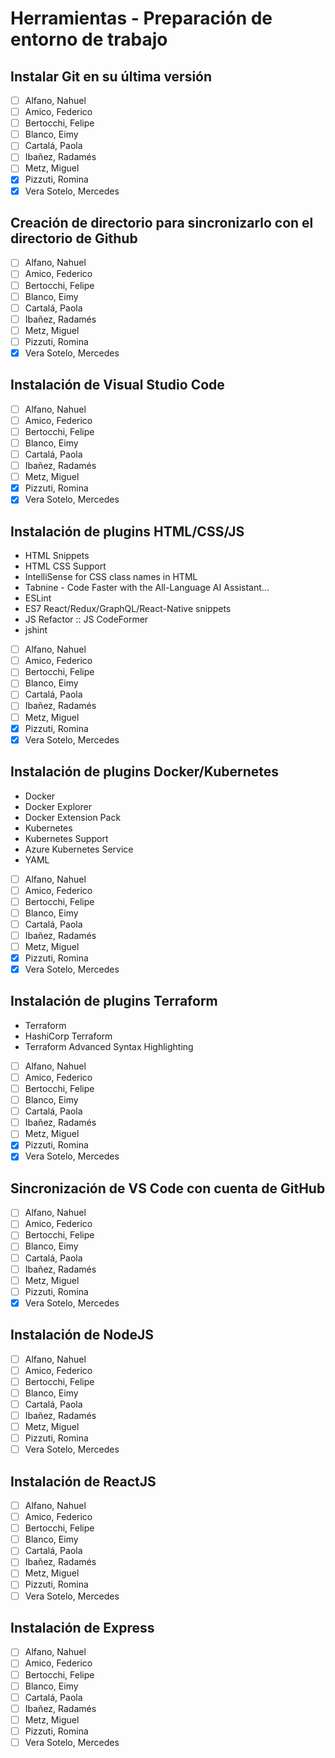 # Herramientas - Preparación de entorno de trabajo

## Instalar Git en su última versión
- [ ] Alfano, Nahuel
- [ ] Amico, Federico
- [ ] Bertocchi, Felipe
- [ ] Blanco, Eimy
- [ ] Cartalá, Paola
- [ ] Ibañez, Radamés
- [ ] Metz, Miguel
- [X] Pizzuti, Romina
- [X] Vera Sotelo, Mercedes

## Creación de directorio para sincronizarlo con el directorio de Github
- [ ] Alfano, Nahuel
- [ ] Amico, Federico
- [ ] Bertocchi, Felipe
- [ ] Blanco, Eimy
- [ ] Cartalá, Paola
- [ ] Ibañez, Radamés
- [ ] Metz, Miguel
- [ ] Pizzuti, Romina
- [X] Vera Sotelo, Mercedes

## Instalación de Visual Studio Code
- [ ] Alfano, Nahuel
- [ ] Amico, Federico
- [ ] Bertocchi, Felipe
- [ ] Blanco, Eimy
- [ ] Cartalá, Paola
- [ ] Ibañez, Radamés
- [ ] Metz, Miguel
- [X] Pizzuti, Romina
- [X] Vera Sotelo, Mercedes

## Instalación de plugins HTML/CSS/JS
- HTML Snippets
- HTML CSS Support
- IntelliSense for CSS class names in HTML
- Tabnine - Code Faster with the All-Language AI Assistant...
- ESLint
- ES7 React/Redux/GraphQL/React-Native snippets
- JS Refactor :: JS CodeFormer
- jshint

- [ ] Alfano, Nahuel
- [ ] Amico, Federico
- [ ] Bertocchi, Felipe
- [ ] Blanco, Eimy
- [ ] Cartalá, Paola
- [ ] Ibañez, Radamés
- [ ] Metz, Miguel
- [X] Pizzuti, Romina
- [X] Vera Sotelo, Mercedes

## Instalación de plugins Docker/Kubernetes
- Docker
- Docker Explorer
- Docker Extension Pack
- Kubernetes
- Kubernetes Support
- Azure Kubernetes Service
- YAML

- [ ] Alfano, Nahuel
- [ ] Amico, Federico
- [ ] Bertocchi, Felipe
- [ ] Blanco, Eimy
- [ ] Cartalá, Paola
- [ ] Ibañez, Radamés
- [ ] Metz, Miguel
- [X] Pizzuti, Romina
- [X] Vera Sotelo, Mercedes

## Instalación de plugins Terraform
- Terraform
- HashiCorp Terraform
- Terraform Advanced Syntax Highlighting

- [ ] Alfano, Nahuel
- [ ] Amico, Federico
- [ ] Bertocchi, Felipe
- [ ] Blanco, Eimy
- [ ] Cartalá, Paola
- [ ] Ibañez, Radamés
- [ ] Metz, Miguel
- [X] Pizzuti, Romina
- [X] Vera Sotelo, Mercedes

## Sincronización de VS Code con cuenta de GitHub
- [ ] Alfano, Nahuel
- [ ] Amico, Federico
- [ ] Bertocchi, Felipe
- [ ] Blanco, Eimy
- [ ] Cartalá, Paola
- [ ] Ibañez, Radamés
- [ ] Metz, Miguel
- [ ] Pizzuti, Romina
- [X] Vera Sotelo, Mercedes

## Instalación de NodeJS
- [ ] Alfano, Nahuel
- [ ] Amico, Federico
- [ ] Bertocchi, Felipe
- [ ] Blanco, Eimy
- [ ] Cartalá, Paola
- [ ] Ibañez, Radamés
- [ ] Metz, Miguel
- [ ] Pizzuti, Romina
- [ ] Vera Sotelo, Mercedes

## Instalación de ReactJS
- [ ] Alfano, Nahuel
- [ ] Amico, Federico
- [ ] Bertocchi, Felipe
- [ ] Blanco, Eimy
- [ ] Cartalá, Paola
- [ ] Ibañez, Radamés
- [ ] Metz, Miguel
- [ ] Pizzuti, Romina
- [ ] Vera Sotelo, Mercedes

## Instalación de Express
- [ ] Alfano, Nahuel
- [ ] Amico, Federico
- [ ] Bertocchi, Felipe
- [ ] Blanco, Eimy
- [ ] Cartalá, Paola
- [ ] Ibañez, Radamés
- [ ] Metz, Miguel
- [ ] Pizzuti, Romina
- [ ] Vera Sotelo, Mercedes
